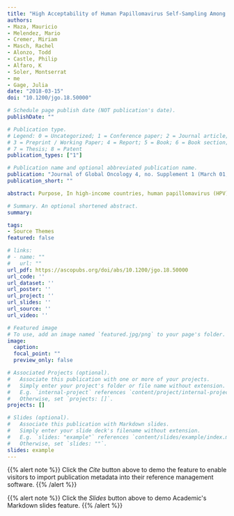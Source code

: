 ```yaml
---
title: "High Acceptability of Human Papillomavirus Self-Sampling Among Nonattenders of a Public Cervical Cancer Screening Program in El Salvador"
authors:
- Maza, Mauricio 
- Melendez, Mario
- Cremer, Miriam 
- Masch, Rachel 
- Alonzo, Todd 
- Castle, Philip 
- Alfaro, K 
- Soler, Montserrat 
- me
- Gage, Julia
date: "2018-03-15"
doi: "10.1200/jgo.18.50000"

# Schedule page publish date (NOT publication's date).
publishDate: ""

# Publication type.
# Legend: 0 = Uncategorized; 1 = Conference paper; 2 = Journal article;
# 3 = Preprint / Working Paper; 4 = Report; 5 = Book; 6 = Book section;
# 7 = Thesis; 8 = Patent
publication_types: ["1"]

# Publication name and optional abbreviated publication name.
publication: "Journal of Global Oncology 4, no. Supplement 1 (March 01, 2018) 13s-13s"
publication_short: ""

abstract: Purpose, In high-income countries, human papillomavirus (HPV) self-sampling has been demonstrated to increase adherence to cervical cancer prevention initiatives in underscreened women. El Salvador recently completed the Cervical Cancer Prevention in El Salvador (CAPE) program using a high-risk HPV test as the screening method. Although successful, 12% of targeted women did not attend their screening appointments. HPV self-sampling may offer the opportunity to reach these nonattending women. In the current study, we evaluated HPV self-sampling as a way to increase screening among CAPE nonattenders and to report factors that impact self-sampling acceptability in a low- to middle-income country. Methods, Nonattending and underscreened women age 30 to 59 years from the Paracentral region of El Salvador were invited to participate (N = 2,019). Women were visited at home and offered self-sampling with an HPV test. Women who provided consent also received a series of questionnaires to collect demographic and test acceptability data. After tests were analyzed, women were provided with results during another home visit. HPV-positive women were asked to make an appointment at a local clinic to undergo colposcopy, biopsy, and, if eligible, cryotherapy treatment. Women with contraindications for cryotherapy were referred to appropriate treatment or follow-up. Results, Of 1,989 eligible women, 94% accepted the HPV self-sampled test. Of these, 11.8% (n = 221) tested positive. All but 13 women attended the colposcopy appointment, and 190 women received cryotherapy. Biopsy results revealed low-grade precancer in 6.3% of women, whereas 12.6% received diagnoses of high-grade precancer. Reasons for not attending the original CAPE appointment included logistic concerns, but also discomfort with male providers, confidentiality fears, and misconceptions regarding HPV, cervical cancer, and the screening procedure. Conclusion, HPV self-sampling was shown to be overwhelmingly acceptable to nonattending and underscreened rural women in El Salvador. This method may be a feasible alternative that circumvents barriers to cervical cancer screening in low- to middle-income countries.

# Summary. An optional shortened abstract.
summary:

tags:
- Source Themes
featured: false

# links:
# - name: ""
#   url: ""
url_pdf: https://ascopubs.org/doi/abs/10.1200/jgo.18.50000
url_code: ''
url_dataset: ''
url_poster: ''
url_project: ''
url_slides: ''
url_source: ''
url_video: ''

# Featured image
# To use, add an image named `featured.jpg/png` to your page's folder. 
image:
  caption: 
  focal_point: ""
  preview_only: false

# Associated Projects (optional).
#   Associate this publication with one or more of your projects.
#   Simply enter your project's folder or file name without extension.
#   E.g. `internal-project` references `content/project/internal-project/index.md`.
#   Otherwise, set `projects: []`.
projects: []

# Slides (optional).
#   Associate this publication with Markdown slides.
#   Simply enter your slide deck's filename without extension.
#   E.g. `slides: "example"` references `content/slides/example/index.md`.
#   Otherwise, set `slides: ""`.
slides: example
---
```


{{% alert note %}}
Click the *Cite* button above to demo the feature to enable visitors to import publication metadata into their reference management software.
{{% /alert %}}

{{% alert note %}}
Click the *Slides* button above to demo Academic's Markdown slides feature.
{{% /alert %}}


